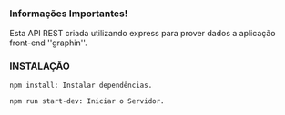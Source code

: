 ### Informações Importantes!

Esta API REST criada utilizando express para prover dados a aplicação front-end ''graphin''.

### INSTALAÇÃO

`npm install: Instalar dependências.`

`npm run start-dev: Iniciar o Servidor.`
